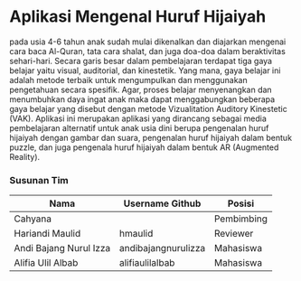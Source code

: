 # Aplikasi Mengenal Huruf Hijaiyah

pada usia 4-6 tahun anak sudah mulai dikenalkan dan diajarkan mengenai cara baca Al-Quran, tata cara shalat, dan juga doa-doa dalam beraktivitas sehari-hari. Secara garis besar dalam pembelajaran terdapat tiga gaya belajar yaitu visual, auditorial, dan kinestetik. Yang mana, gaya belajar ini adalah metode terbaik untuk mengumpulkan dan menggunakan pengetahuan secara spesifik. Agar, proses belajar menyenangkan dan menumbuhkan daya ingat anak maka dapat menggabungkan beberapa gaya belajar yang disebut dengan metode Vizualitation Auditory Kinestetic (VAK).
Aplikasi ini merupakan aplikasi yang dirancang sebagai media pembelajaran alternatif untuk anak usia dini berupa pengenalan  huruf hijaiyah dengan gambar dan suara, pengenalan huruf hijaiyah dalam bentuk puzzle, dan juga pengenala huruf hijaiyah dalam bentuk AR (Augmented Reality).

### Susunan Tim

Nama|Username Github|Posisi
---|---|---
Cahyana||Pembimbing
Hariandi Maulid|hmaulid|Reviewer
Andi Bajang Nurul Izza|andibajangnurulizza|Mahasiswa
Alifia Ulil Albab|alifiaulilalbab|Mahasiswa
